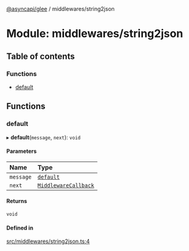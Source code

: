 [@asyncapi/glee](../README.md) / middlewares/string2json

# Module: middlewares/string2json

## Table of contents

### Functions

- [default](middlewares_string2json.md#default)

## Functions

### default

▸ **default**(`message`, `next`): `void`

#### Parameters

| Name | Type |
| :------ | :------ |
| `message` | [`default`](../classes/lib_message.default.md) |
| `next` | [`MiddlewareCallback`](middlewares.md#middlewarecallback) |

#### Returns

`void`

#### Defined in

[src/middlewares/string2json.ts:4](https://github.com/asyncapi/glee/blob/2770cc4/src/middlewares/string2json.ts#L4)
